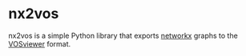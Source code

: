 nx2vos
======

nx2vos is a simple Python library that exports [networkx](https://networkx.org) graphs to the [VOSviewer](https://www.vosviewer.com/) format.